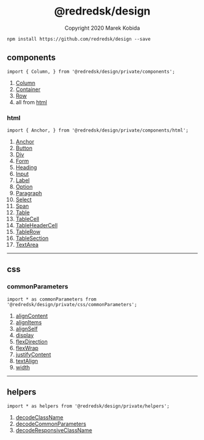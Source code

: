 <h1 align="center">@redredsk/design</h1>
<p align="center">Copyright 2020 Marek Kobida</p>

`npm install https://github.com/redredsk/design --save`

## components

`import { Column, } from '@redredsk/design/private/components';`

1. [Column](private/components/Column.tsx)
1. [Container](private/components/Container.tsx)
1. [Row](private/components/Row.tsx)
1. all from [html](#html)

### html

`import { Anchor, } from '@redredsk/design/private/components/html';`

1. [Anchor](private/components/html/Anchor.tsx)
1. [Button](private/components/html/Button.tsx)
1. [Div](private/components/html/Div.tsx)
1. [Form](private/components/html/Form.tsx)
1. [Heading](private/components/html/Heading.tsx)
1. [Input](private/components/html/Input.tsx)
1. [Label](private/components/html/Label.tsx)
1. [Option](private/components/html/Option.tsx)
1. [Paragraph](private/components/html/Paragraph.tsx)
1. [Select](private/components/html/Select.tsx)
1. [Span](private/components/html/Span.tsx)
1. [Table](private/components/html/Table.tsx)
1. [TableCell](private/components/html/TableCell.tsx)
1. [TableHeaderCell](private/components/html/TableHeaderCell.tsx)
1. [TableRow](private/components/html/TableRow.tsx)
1. [TableSection](private/components/html/TableSection.tsx)
1. [TextArea](private/components/html/TextArea.tsx)

---

## css

### commonParameters

`import * as commonParameters from '@redredsk/design/private/css/commonParameters';`

1. [alignContent](private/css/commonParameters/alignContent.ts)
1. [alignItems](private/css/commonParameters/alignItems.ts)
1. [alignSelf](private/css/commonParameters/alignSelf.ts)
1. [display](private/css/commonParameters/display.ts)
1. [flexDirection](private/css/commonParameters/flexDirection.ts)
1. [flexWrap](private/css/commonParameters/flexWrap.ts)
1. [justifyContent](private/css/commonParameters/justifyContent.ts)
1. [textAlign](private/css/commonParameters/textAlign.ts)
1. [width](private/css/commonParameters/width.ts)

---

## helpers

`import * as helpers from '@redredsk/design/private/helpers';`

1. [decodeClassName](private/helpers/decodeClassName.ts)
1. [decodeCommonParameters](private/helpers/decodeCommonParameters.ts)
1. [decodeResponsiveClassName](private/helpers/decodeResponsiveClassName.ts)
